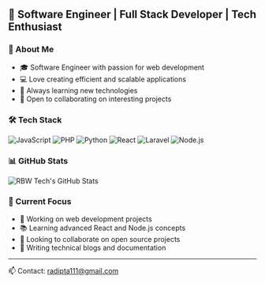 ## 🚀 Software Engineer | Full Stack Developer | Tech Enthusiast

### 💫 About Me
- 🎓 Software Engineer with passion for web development
- 💻 Love creating efficient and scalable applications
- 🌱 Always learning new technologies
- 👯 Open to collaborating on interesting projects

### 🛠️ Tech Stack
![JavaScript](https://img.shields.io/badge/-JavaScript-F7DF1E?style=flat-square&logo=javascript&logoColor=black)
![PHP](https://img.shields.io/badge/-PHP-777BB4?style=flat-square&logo=php&logoColor=white)
![Python](https://img.shields.io/badge/-Python-3776AB?style=flat-square&logo=python&logoColor=white)
![React](https://img.shields.io/badge/-React-61DAFB?style=flat-square&logo=react&logoColor=black)
![Laravel](https://img.shields.io/badge/-Laravel-FF2D20?style=flat-square&logo=laravel&logoColor=white)
![Node.js](https://img.shields.io/badge/-Node.js-339933?style=flat-square&logo=node.js&logoColor=white)

### 📊 GitHub Stats
![RBW Tech's GitHub Stats](https://github-readme-stats.vercel.app/api?username=rbwtech&show_icons=true&theme=radical)

### 🎯 Current Focus
- 🔭 Working on web development projects
- 📚 Learning advanced React and Node.js concepts
- 🤝 Looking to collaborate on open source projects
- 📝 Writing technical blogs and documentation

---
📫 Contact: radipta111@gmail.com
